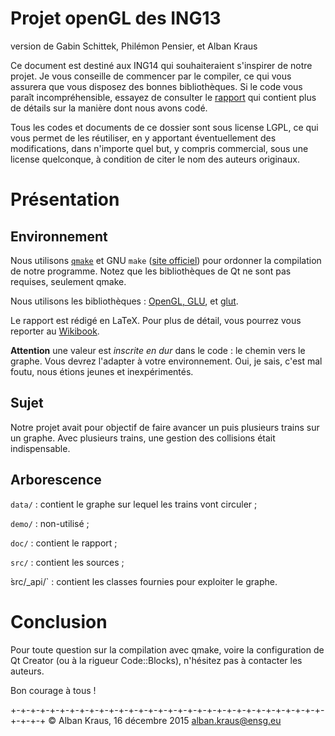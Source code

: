 Projet openGL des ING13
=======================

version de Gabin Schittek, Philémon Pensier, et Alban Kraus

Ce document est destiné aux ING14 qui souhaiteraient s'inspirer de
notre projet. Je vous conseille de commencer par le compiler, ce qui
vous assurera que vous disposez des bonnes bibliothèques. Si le code
vous paraît incompréhensible, essayez de consulter le
[rapport](doc/rapport.pdf) qui contient plus de détails sur la manière
dont nous avons codé.

Tous les codes et documents de ce dossier sont sous license LGPL, ce
qui vous permet de les réutiliser, en y apportant éventuellement des
modifications, dans n'importe quel but, y compris commercial, sous une
license quelconque, à condition de citer le nom des auteurs originaux.




Présentation
============


Environnement
-------------

Nous utilisons [`qmake`](http://www.qt.io/download-open-source/) et
GNU `make` ([site officiel](https://www.gnu.org/software/make/)) pour
ordonner la compilation de notre programme. Notez que les
bibliothèques de Qt ne sont pas requises, seulement qmake.

Nous utilisons les bibliothèques :
[OpenGL, GLU](https://www.opengl.org/wiki/Getting_started), et
[glut](http://freeglut.sourceforge.net/).

Le rapport est rédigé en LaTeX. Pour plus de détail, vous pourrez vous
reporter au [Wikibook](https://fr.wikibooks.org/wiki/LaTeX).

**Attention** une valeur est *inscrite en dur* dans le code : le chemin
  vers le graphe. Vous devrez l'adapter à votre environnement. Oui, je
  sais, c'est mal foutu, nous étions jeunes et inexpérimentés.


Sujet
-----

Notre projet avait pour objectif de faire avancer un puis plusieurs
trains sur un graphe. Avec plusieurs trains, une gestion des
collisions était indispensable.


Arborescence
------------

`data/`     : contient le graphe sur lequel les trains vont circuler ;

`demo/`     : non-utilisé ;

`doc/`      : contient le rapport ;

`src/`      : contient les sources ;

̀src/_api/` : contient les classes fournies pour exploiter le graphe.



Conclusion
==========

Pour toute question sur la compilation avec qmake, voire la
configuration de Qt Creator (ou à la rigueur Code::Blocks), n'hésitez
pas à contacter les auteurs.

Bon courage à tous !


+-+-+-+-+-+-+-+-+-+-+-+-+-+-+-+-+-+-+-+-+-+-+-+-+-+-+-+-+-+-+-+-+-+-+-+
© Alban Kraus, 16 décembre 2015
  alban.kraus@ensg.eu
